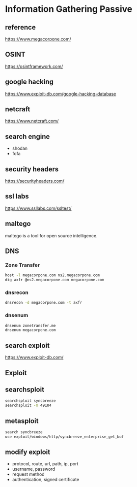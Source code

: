 
# Information Gathering Passive

## reference

<https://www.megacorpone.com/>

## OSINT

<https://osintframework.com/>

## google hacking

<https://www.exploit-db.com/google-hacking-database>

## netcraft

<https://www.netcraft.com/>

## search engine

- shodan
- fofa

## security headers

<https://securityheaders.com/>

## ssl labs

<https://www.ssllabs.com/ssltest/>

## maltego

maltego is a tool for open source intelligence.

## DNS

### Zone Transfer

```bash
host -l megacorpone.com ns2.megacorpone.com
dig axfr @ns2.megacorpone.com megacorpone.com
```

### dnsrecon

```bash
dnsrecon -d megacorpone.com -t axfr
```

### dnsenum

```bash
dnsenum zonetransfer.me
dnsenum megacorpone.com
```

## search exploit

<https://www.exploit-db.com/>

## Exploit

## searchsploit

```bash
searchsploit syncbreeze
searchsploit -m 49104
```

## metasploit

```bash
search syncbreeze
use exploit/windows/http/syncbreeze_enterprise_get_bof
```

## modify exploit

- protocol, route, url, path, ip, port
- username, password
- request method
- authentication, signed certificate
